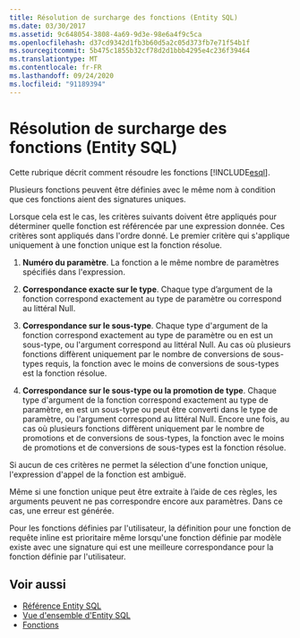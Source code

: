 ```yaml
---
title: Résolution de surcharge des fonctions (Entity SQL)
ms.date: 03/30/2017
ms.assetid: 9c648054-3808-4a69-9d3e-98e6a4f9c5ca
ms.openlocfilehash: d37cd9342d1fb3b60d5a2c05d373fb7e71f54b1f
ms.sourcegitcommit: 5b475c1855b32cf78d2d1bbb4295e4c236f39464
ms.translationtype: MT
ms.contentlocale: fr-FR
ms.lasthandoff: 09/24/2020
ms.locfileid: "91189394"
---
```

# <a name="function-overload-resolution-entity-sql"></a>Résolution de surcharge des fonctions (Entity SQL)

Cette rubrique décrit comment résoudre les fonctions [!INCLUDE[esql](../../../../../../includes/esql-md.md)].  
  
 Plusieurs fonctions peuvent être définies avec le même nom à condition que ces fonctions aient des signatures uniques.  
  
 Lorsque cela est le cas, les critères suivants doivent être appliqués pour déterminer quelle fonction est référencée par une expression donnée. Ces critères sont appliqués dans l'ordre donné. Le premier critère qui s'applique uniquement à une fonction unique est la fonction résolue.  
  
1. **Numéro du paramètre**. La fonction a le même nombre de paramètres spécifiés dans l'expression.  
  
2. **Correspondance exacte sur le type**. Chaque type d’argument de la fonction correspond exactement au type de paramètre ou correspond au littéral Null.  
  
3. **Correspondance sur le sous-type**. Chaque type d'argument de la fonction correspond exactement au type de paramètre ou en est un sous-type, ou l'argument correspond au littéral Null. Au cas où plusieurs fonctions diffèrent uniquement par le nombre de conversions de sous-types requis, la fonction avec le moins de conversions de sous-types est la fonction résolue.  
  
4. **Correspondance sur le sous-type ou la promotion de type**. Chaque type d'argument de la fonction correspond exactement au type de paramètre, en est un sous-type ou peut être converti dans le type de paramètre, ou l'argument correspond au littéral Null. Encore une fois, au cas où plusieurs fonctions diffèrent uniquement par le nombre de promotions et de conversions de sous-types, la fonction avec le moins de promotions et de conversions de sous-types est la fonction résolue.  
  
 Si aucun de ces critères ne permet la sélection d'une fonction unique, l'expression d'appel de la fonction est ambiguë.  
  
 Même si une fonction unique peut être extraite à l’aide de ces règles, les arguments peuvent ne pas correspondre encore aux paramètres. Dans ce cas, une erreur est générée.  
  
 Pour les fonctions définies par l'utilisateur, la définition pour une fonction de requête inline est prioritaire même lorsqu'une fonction définie par modèle existe avec une signature qui est une meilleure correspondance pour la fonction définie par l'utilisateur.  
  
## <a name="see-also"></a>Voir aussi

- [Référence Entity SQL](entity-sql-reference.md)
- [Vue d'ensemble d'Entity SQL](entity-sql-overview.md)
- [Fonctions](functions-entity-sql.md)
